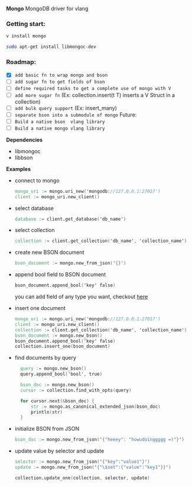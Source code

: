**Mongo**
MongoDB driver for vlang

### Getting start:
``` bash
v install mongo
```

``` bash
sudo apt-get install libmongoc-dev 
```

### Roadmap:
- [x] `add basic fn to wrap mongo and bson`
- [ ] `add sugar fn to get fields of bson`
- [ ] `define required tasks to get a complete use of mongo with V`
- [ ] `add more sugar fn` (Ex: collection.insert<T>(t T) inserts a V Struct in a collection)
- [ ] `add bulk query support` (Ex: insert_many)
- [ ] `separate bson into a submodule of mongo`
Future:
- [ ] `Build a native bson  vlang library`
- [ ] `Build a native mongo vlang library`

**Dependencies**

- libmongoc
- libbson


**Examples**

- connect to mongo
  ```v
  mongo_uri := mongo.uri_new('mongodb://127.0.0.1:27017')
  client := mongo_uri.new_client()
  ```

- select database
  ```v
  database := client.get_database('db_name')
  ```

- select collection
  ```v
  collection := client.get_collection('db_name', 'collection_name')
  ```

- create new BSON document
  ```v
  bson_document := mongo.new_from_json('{}')
  ```

- append bool field to BSON document
  ```v
  bson_document.append_bool('key' false)
  ```
  you can add field of any type you want, checkout [here](bson/funcs_append.v)

- insert one document
    ```v
    mongo_uri := mongo.uri_new('mongodb://127.0.0.1:27017')
    client := mongo_uri.new_client()
    collection := client.get_collection('db_name', 'collection_name')
    bson_document := mongo.new_bson()
    bson_document.append_bool('key' false)
    collection.insert_one(bson_document)
    ```

- find documents by query
  ```v
    query := mongo.new_bson()
    query.append_bool('bool', true)

    bson_doc := mongo.new_bson()
    cursor := collection.find_with_opts(query)

    for cursor.next(&bson_doc) {
        str := mongo.as_canonical_extended_json(bson_doc)
        println(str)
    }
  ```

- initialize BSON from JSON
  ```v
  bson_doc := mongo.new_from_json('{"heeey": "howudoinggggg =)"}')
  ```

- update value by selector and update
  ```v
  selector := mongo.new_from_json('{"key":"value1"}')
  update := mongo.new_from_json('{"\$set":{"value":"key1"}}')

  collection.update_one(collection, selector, update)
  ```
